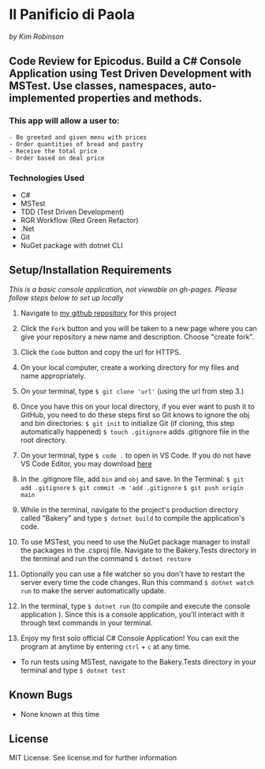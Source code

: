 # Il Panificio di Paola
_by Kim Robinson_

## Code Review for Epicodus. Build a C# Console Application using Test Driven Development with MSTest.  Use classes, namespaces, auto-implemented properties and methods.

###  This app will allow a user to:
    - Be greeted and given menu with prices
    - Order quantities of bread and pastry
    - Receive the total price
    - Order based on deal price

### Technologies Used

* C#
* MSTest
* TDD (Test Driven Development)
* RGR Workflow (Red Green Refactor)
* .Net
* Git
* NuGet package with dotnet CLI

## Setup/Installation Requirements

_This is a basic console application, not viewable on gh-pages. Please follow steps below to set up locally_

1. Navigate to [my github repository](https://github.com/kimmykokonut/Bakery.Solution) for this project 

2. Click the `Fork` button and  you will be taken to a new page where you can give your repository a new name and description. Choose "create fork".

3. Click the `Code` button and copy the url for HTTPS.

4. On your local computer, create a working directory for my files and name appropriately.

5. On your terminal, type `$ git clone 'url'` (using the url from step 3.)

6. Once you have this on your local directory, if you ever want to push it to GitHub, you need to do these steps first so Git knows to ignore the obj and bin directories:
`$ git init` to initialize Git (if cloning, this step automatically happened)
`$ touch .gitignore` adds .gitignore file in the root directory. 

7. On your terminal, type `$ code .` to open in VS Code.  If you do not have VS Code Editor, you may download [here](https://code.visualstudio.com/)

8. In the .gitignore file, add `bin` and `obj` and save.
In the Terminal:
`$ git add .gitignore`
`$ git commit -m 'add .gitignore`
`$ git push origin main`

9. While in the terminal, navigate to the project's production directory called "Bakery" and type `$ dotnet build` to compile the application's code.

10.  To use MSTest, you need to use the NuGet package manager to install the packages in the .csproj file.  Navigate to the Bakery.Tests directory in the terminal and run the command `$ dotnet restore`

11.  Optionally you can use a file watcher so you don't have to restart the server every time the code changes. Run this command `$ dotnet watch run` to make the server automatically update.

12. In the terminal, type `$ dotnet run` (to compile and execute the console application ). Since this is a console application, you'll interact with it through text commands in your terminal.

13. Enjoy my first solo official C# Console Application!  You can exit the program at anytime by entering `ctrl` + `c` at any time.

* To run tests using MSTest, navigate to the Bakery.Tests directory in your terminal and type `$ dotnet test`

## Known Bugs
* None known at this time

## License
MIT License. See license.md for further information